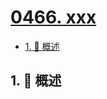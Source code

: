 # [0466. xxx](https://github.com/Tdahuyou/TNotes.leetcode/tree/main/notes/0466.%20xxx)

<!-- region:toc -->

- [1. 📝 概述](#1--概述)

<!-- endregion:toc -->

## 1. 📝 概述
